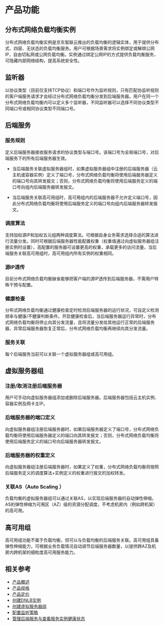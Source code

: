 # 产品功能
## 分布式网络负载均衡实例
分布式网络负载均衡实例是京东智联云推出的负载均衡的逻辑实体，用于提供分布式、四层、无状态的负载均衡服务。用户可根据场景需求将实例绑定或解绑公网IP，自由切私网或公网负载均衡。实例通过绑定公网IP的方式提供负载均衡服务，可隐藏内部网络结构，提高系统安全性。
## 监听器
以协议类型（目前仅支持TCP协议）和端口号作为监听规则，只有匹配协监听规则的客户端服务请求才会经过分布式网络负载均衡分发到后端服务器。用户在同一个分布式网络负载均衡内可以定义多个监听器，不同监听器可以选择不同协议类型不同端口号或相同协议类型不同端口号。
## 后端服务
### 服务规则
定义后端服务器接收服务请求的协议类型与端口号。该端口号为全局端口号，对后端服务下的所有后端服务器生效。

* 当后端服务关联虚拟服务器组时，如果虚拟服务器组中注册的后端服务器（云主机或容器实例）定义了端口号，分布式网络负载均衡将使用后端服务器定义的端口号向其转发报文；否则，分布式网络负载均衡将使用后端服务定义的端口号向组内后端服务器转发报文。

* 当后端服务关联高可用组时，高可用组内的后端服务器不允许定义端口号，因此分布式网络负载均衡将使用后端服务定义的端口号向组内后端服务器转发报文。

### 调度算法
支持加权源IP和加权五元组两种调度算法。可根据自身业务需求选择合适的算法进行流量分发。同时可根据后端服务器性能配置权重（权重值通过向虚拟服务器组注册实例时设置），高配置的服务器可设置更高的权重，承载更多的访问流量，当后端服务关联高可用组时，高可用组内所有实例的权重相同。
### 源IP透传
目前分布式网络负载均衡缺省能够把客户端的源IP透传到后端服务器，不需用户特殊干预与配置。
### 健康检查
分布式网络负载均衡通过健康检查定时检测后端服务器的运行状况，可自定义检测频率与健康/不健康判断条件。开启健康检查后，当后端服务器运行异常时，分布式网络负载均衡将停止向其分发流量，且将流量分发给其他运行正常的后端服务器，异常后端服务器恢复正常后，分布式网络负载均衡再继续向其分发流量。
### 服务关联
每个后端服务当前可以关联一个虚拟服务器组或高可用组。
## 虚拟服务器组
### 注册/取消注册后端服务器
用户可手动向虚拟服务器组添加或删除后端服务器。后端服务器包括云主机实例、容器实例及网卡主IP。
### 后端服务器的端口定义
向虚拟服务器组注册后端服务器时，如果后端服务器定义了端口号，分布式网络负载均衡将使用后端服务器定义的端口向其转发报文；否则，分布式网络负载均衡将使用后端服务定义的端口号向后端服务器转发报文。
### 后端服务器的权重定义
向虚拟服务器组注册后端服务器时，如果定义了权重，分布式网络负载均衡将按照后端服务定义的调度算法+实例定义的权重进行报文的加权转发。
### 关联AS（Auto Scaling ）
负载均衡的虚拟服务器组可以通过关联AS，以实现后端服务器的自动弹性伸缩。AS的弹性伸缩为可用区（AZ）级的资源分配调度，不考虑机房内（例如跨机架）的高可用。
## 高可用组
高可用组功能不属于负载均衡，但可以与负载均衡的后端服务关联。高可用组具备弹性伸缩能力，可根据业务负载情况自动调节后端服务器数量，以提供跨AZ及机房内跨机架的细粒度高可用服务能力。
## 相关参考

- [产品概述](../Introduction/Product-Overview.md)
- [产品规格](../Introduction/Specifications.md)
- [产品定价](../Pricing/Billing-Overview.md)
- [创建DNLB实例](../Getting-Started/Create-Instance.md)
- [创建虚拟服务器组](../Operation-Guide/TargetGroup-Management.md)
- [配置监听策略](../Operation-Guide/Listener-Management.md)
- [管理后端服务与查看服务实例健康状态](../Operation-Guide/Backend-Management.md)

